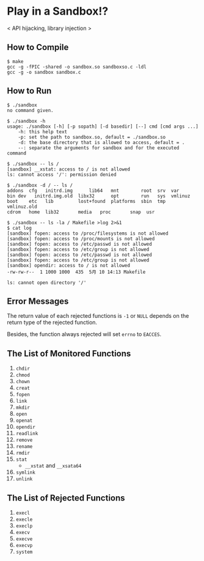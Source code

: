 # Play in a Sandbox!?
< API hijacking, library injection >

## How to Compile
``` shell
$ make
gcc -g -fPIC -shared -o sandbox.so sandboxso.c -ldl
gcc -g -o sandbox sandbox.c
```

## How to Run
```shell
$ ./sandbox
no command given.

$ ./sandbox -h
usage: ./sandbox [-h] [-p sopath] [-d basedir] [--] cmd [cmd args ...]
	-h: this help text
	-p: set the path to sandbox.so, default = ./sandbox.so
	-d: the base directory that is allowed to access, default = .
	--: separate the arguments for sandbox and for the executed command

$ ./sandbox -- ls /
[sandbox] __xstat: access to / is not allowed
ls: cannot access '/': permission denied

$ ./sandbox -d / -- ls /
addons	cfg   initrd.img      lib64	  mnt	     root  srv	var
bin	dev   initrd.img.old  libx32	  opt	     run   sys	vmlinuz
boot	etc   lib	      lost+found  platforms  sbin  tmp	vmlinuz.old
cdrom	home  lib32	      media	  proc	     snap  usr

$ ./sandbox -- ls -la / Makefile >log 2>&1
$ cat log
[sandbox] fopen: access to /proc/filesystems is not allowed
[sandbox] fopen: access to /proc/mounts is not allowed
[sandbox] fopen: access to /etc/passwd is not allowed
[sandbox] fopen: access to /etc/group is not allowed
[sandbox] fopen: access to /etc/passwd is not allowed
[sandbox] fopen: access to /etc/group is not allowed
[sandbox] opendir: access to / is not allowed
-rw-rw-r--  1 1000 1000  435  5月 10 14:13 Makefile

ls: cannot open directory '/'

```

## Error Messages
The return value of each rejected functions is `-1` or `NULL` depends on the return type of the rejected function.

Besides, the function always rejected will set `errno` to `EACCES`.

## The List of Monitored Functions
1. `chdir`
2. `chmod`
3. `chown`
4. `creat`
5. `fopen`
6. `link`
7. `mkdir`
8. `open`
9. `openat`
11. `opendir`
12. `readlink`
13. `remove`
14. `rename`
15. `rmdir`
16. `stat`
    * `__xstat` and `__xsata64`
17. `symlink`
18. `unlink`

## The List of Rejected Functions
1. `execl`
2. `execle`
3. `execlp`
4. `execv`
5. `execve`
6. `execvp`
7. `system`

